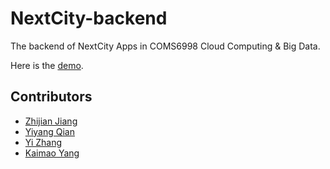 # NextCity-backend
The backend of NextCity Apps in COMS6998 Cloud Computing & Big Data.

Here is the [demo](https://youtu.be/gBy2KjenBDk).

## Contributors
* [Zhijian Jiang](https://github.com/ZhijianJiang)
* [Yiyang Qian](https://github.com/YiyangQian)
* [Yi Zhang](https://github.com/sxsx1xsxs)
* [Kaimao Yang](https://github.com/ReggieYang)

